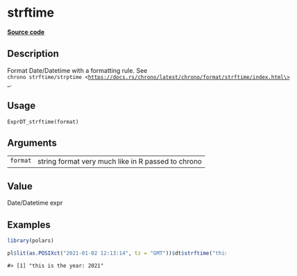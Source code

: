 

# strftime

[**Source code**](https://github.com/pola-rs/r-polars/tree/5765842071140bd7a822ebb4fd6b0ab652d73f0d/R/expr__datetime.R#L148)

## Description

Format Date/Datetime with a formatting rule. See
<code style="white-space: pre;">chrono strftime/strptime
\<https://docs.rs/chrono/latest/chrono/format/strftime/index.html\></code>\_.

## Usage

<pre><code class='language-R'>ExprDT_strftime(format)
</code></pre>

## Arguments

<table>
<tr>
<td style="white-space: nowrap; font-family: monospace; vertical-align: top">
<code id="ExprDT_strftime_:_format">format</code>
</td>
<td>
string format very much like in R passed to chrono
</td>
</tr>
</table>

## Value

Date/Datetime expr

## Examples

``` r
library(polars)

pl$lit(as.POSIXct("2021-01-02 12:13:14", tz = "GMT"))$dt$strftime("this is the year: %Y")$to_r()
```

    #> [1] "this is the year: 2021"
